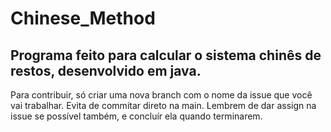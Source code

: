 # Chinese_Method
Programa feito para calcular o sistema chinês de restos, desenvolvido em java.
---------------------
Para contribuir, só criar uma nova branch com o nome da issue que você vai trabalhar. Evita de commitar direto na main. Lembrem de dar assign na issue se possível também, e concluír ela quando terminarem.
